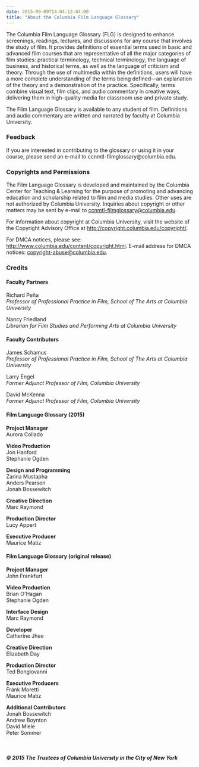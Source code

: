 ```yaml
---
date: 2015-09-09T14:04:12-04:00
title: "About the Columbia Film Language Glossary"
---
```


The Columbia Film Language Glossary (FLG) is designed to enhance screenings, readings, lectures, and discussions for any course that involves the study of film. It provides definitions of essential terms used in basic and advanced film courses that are representative of all the major categories of film studies: practical terminology, technical terminology, the language of business, and historical terms, as well as the language of criticism and theory. Through the use of multimedia within the definitions, users will have a more complete understanding of the terms being defined—an explanation of the theory and a demonstration of the practice. Specifically, terms combine visual text, film clips, and audio commentary in creative ways, delivering them in high-quality media for classroom use and private study.

The Film Language Glossary is available to any student of film. Definitions and audio commentary are written and narrated by faculty at Columbia University.

<div class="about-div" id="Feedback">
<h3>Feedback</h3>

<p>If you are interested in contributing to the glossary or using it in your course, please send an e-mail to ccnmtl-filmglossary@columbia.edu.</p>
</div>

### Copyrights and Permissions

The Film Language Glossary is developed and maintained by the Columbia Center for Teaching & Learning for the purpose of promoting and advancing education and scholarship related to film and media studies. Other uses are not authorized by Columbia University. Inquiries about copyright or other matters may be sent by e-mail to ccnmtl-filmglossary@columbia.edu.

For information about copyright at Columbia University, visit the website of the Copyright Advisory Office at <http://copyright.columbia.edu/copyright/>.

For DMCA notices, please see: http://www.columbia.edu/content/copyright.html. E-mail address for DMCA notices: <copyright-abuse@columbia.edu>.

### Credits

#### Faculty Partners

Richard Pe&#241;a  
_Professor of Professional Practice in Film, School of The Arts at Columbia University_

Nancy Friedland  
_Librarian for Film Studies and Performing Arts at Columbia University_

#### Faculty Contributors

James Schamus  
_Professor of Professional Practice in Film, School of The Arts at Columbia University_

Larry Engel  
_Former Adjunct Professor of Film, Columbia University_

David McKenna  
_Former Adjunct Professor of Film, Columbia University_


#### Film Language Glossary (2015)

__Project Manager__  
Aurora Collado

__Video Production__  
Jon Hanford  
Stephanie Ogden

__Design and Programming__  
Zarina Mustapha  
Anders Pearson  
Jonah Bossewitch  
  
__Creative Direction__  
Marc Raymond  
  
__Production Director__  
Lucy Appert  
  
__Executive Producer__  
Maurice Matiz  

#### Film Language Glossary (original release)

__Project Manager__  
John Frankfurt

__Video Production__  
Brian O'Hagan  
Stephanie Ogden

__Interface Design__  
Marc Raymond

__Developer__  
Catherine Jhee

__Creative Direction__  
Elizabeth Day

__Production Director__  
Ted Bongiovanni

__Executive Producers__  
Frank Moretti  
Maurice Matiz

__Additional Contributors__  
Jonah Bossewitch  
Andrew Boynton  
David Miele  
Peter Sommer

<br />

##### &copy; 2015 The Trustees of Columbia University in the City of New York

